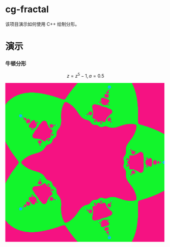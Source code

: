# cg-fractal
该项目演示如何使用 C++ 绘制分形。

# 演示

### 牛顿分形
$$ z = z^5 - 1, a = 0.5 $$

![img](/cg-fractal/picture.png)